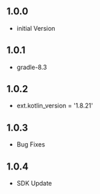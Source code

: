 ## 1.0.0
* initial  Version

## 1.0.1
* gradle-8.3

## 1.0.2
* ext.kotlin_version = '1.8.21'

## 1.0.3
* Bug Fixes

## 1.0.4
* SDK Update